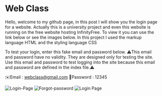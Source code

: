 # Web Class
Hello, welcome to my github page, in this post I will show you the login page for a website. Actually this is a university project and even this website is running on the free website hosting InfinityFree. To view it you can use the link below or see the images below. In this project I used the markup language HTML and the styling language CSS

To test your login, enter this fake email and password below.
⚠️This email and password have no validity. They are designed only for testing the site. Use this email and password to test logging into the site because this email and password are defined in the index file.⚠️

✉️Email : webclass@gmail.com        🔑Password : 12345

![Login-Page](https://github.com/Beny-sys/webclass/blob/16748df6b275e7442e193eadedadb1e29f599d5a/image/Login.png?raw=true)
![Forgot-password](https://github.com/Beny-sys/webclass/blob/260948bc78af666f9d4981e55444c9df77b7933f/image/Forgot-password.png?raw=true)
![Login Page](https://github.com/Beny-sys/webclass/blob/260948bc78af666f9d4981e55444c9df77b7933f/image/Create-account.png?raw=true)
